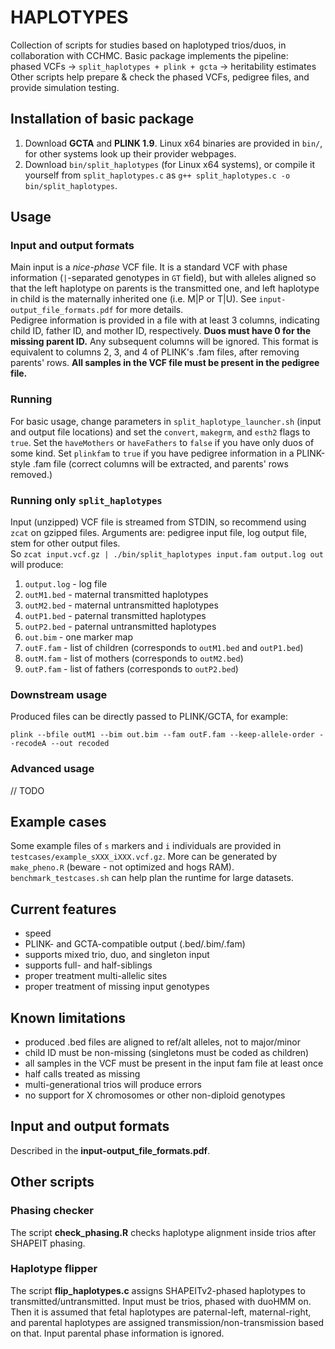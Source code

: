 # HAPLOTYPES
Collection of scripts for studies based on haplotyped trios/duos, in collaboration with CCHMC.
Basic package implements the pipeline:  
 phased VCFs -> `split_haplotypes + plink + gcta` -> heritability estimates  
Other scripts help prepare & check the phased VCFs, pedigree files, and provide simulation testing.

## Installation of basic package
1. Download **GCTA** and **PLINK 1.9**. Linux x64 binaries are provided in `bin/`, for other systems look up their provider webpages.  
2. Download `bin/split_haplotypes` (for Linux x64 systems), or compile it yourself from `split_haplotypes.c` as `g++ split_haplotypes.c -o bin/split_haplotypes`.  

## Usage
### Input and output formats
Main input is a *nice-phase* VCF file. It is a standard VCF with phase information (`|`-separated genotypes in `GT` field), but with alleles aligned so that the left haplotype on parents is the transmitted one, and left haplotype in child is the maternally inherited one (i.e. M|P or T|U). See `input-output_file_formats.pdf` for more details.  
Pedigree information is provided in a file with at least 3 columns, indicating child ID, father ID, and mother ID, respectively. **Duos must have 0 for the missing parent ID.** Any subsequent columns will be ignored. This format is equivalent to columns 2, 3, and 4 of PLINK's .fam files, after removing parents' rows. **All samples in the VCF file must be present in the pedigree file.**  

### Running
For basic usage, change parameters in `split_haplotype_launcher.sh` (input and output file locations) and set the `convert`, `makegrm`, and `esth2` flags to `true`. Set the `haveMothers` or `haveFathers` to `false` if you have only duos of some kind. Set `plinkfam` to `true` if you have pedigree information in a PLINK-style .fam file (correct columns will be extracted, and parents' rows removed.)


### Running only `split_haplotypes`
Input (unzipped) VCF file is streamed from STDIN, so recommend using `zcat` on gzipped files. Arguments are: pedigree input file, log output file, stem for other output files.  
So `zcat input.vcf.gz | ./bin/split_haplotypes input.fam output.log out` will produce:
1. `output.log` - log file
2. `outM1.bed` - maternal transmitted haplotypes
3. `outM2.bed` - maternal untransmitted haplotypes
4. `outP1.bed` - paternal transmitted haplotypes
5. `outP2.bed` - paternal untransmitted haplotypes
6. `out.bim` - one marker map
7. `outF.fam` - list of children (corresponds to `outM1.bed` and `outP1.bed`)
8. `outM.fam` - list of mothers (corresponds to `outM2.bed`)
9. `outP.fam` - list of fathers (corresponds to `outP2.bed`)

### Downstream usage
Produced files can be directly passed to PLINK/GCTA, for example:
```
plink --bfile outM1 --bim out.bim --fam outF.fam --keep-allele-order --recodeA --out recoded
```

### Advanced usage
// TODO

## Example cases
Some example files of `s` markers and `i` individuals are provided in `testcases/example_sXXX_iXXX.vcf.gz`. More can be generated by `make_pheno.R` (beware - not optimized and hogs RAM). `benchmark_testcases.sh` can help plan the runtime for large datasets.


## Current features
- speed
- PLINK- and GCTA-compatible output (.bed/.bim/.fam)
- supports mixed trio, duo, and singleton input
- supports full- and half-siblings
- proper treatment multi-allelic sites
- proper treatment of missing input genotypes

## Known limitations
- produced .bed files are aligned to ref/alt alleles, not to major/minor
- child ID must be non-missing (singletons must be coded as children)
- all samples in the VCF must be present in the input fam file at least once
- half calls treated as missing
- multi-generational trios will produce errors
- no support for X chromosomes or other non-diploid genotypes


## Input and output formats
Described in the **input-output_file_formats.pdf**.


## Other scripts
### Phasing checker
The script **check_phasing.R** checks haplotype alignment inside trios after SHAPEIT phasing.

### Haplotype flipper
The script **flip_haplotypes.c** assigns SHAPEITv2-phased haplotypes to transmitted/untransmitted. Input must be trios, phased with duoHMM on. Then it is assumed that fetal haplotypes are paternal-left, maternal-right, and parental haplotypes are assigned transmission/non-transmission based on that. Input parental phase information is ignored.

